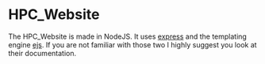 # HPC_Website
The HPC_Website is made in NodeJS.
It uses [express](https://expressjs.com/en/starter/hello-world.html) and the templating engine [ejs](https://www.npmjs.com/package/ejs).
If you are not familiar with those two I highly suggest you look at their documentation.
